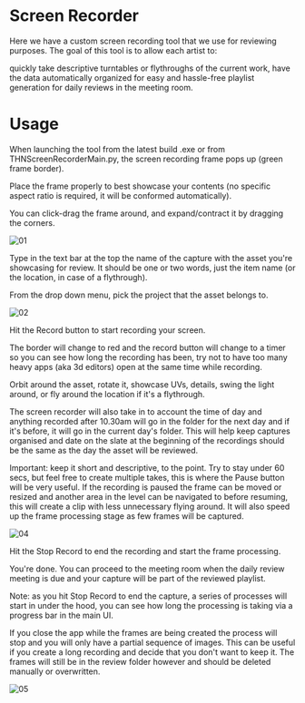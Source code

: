 # Screen Recorder

Here we have a custom screen recording tool that we use for reviewing purposes.
The goal of this tool is to allow each artist to:

quickly take descriptive turntables or flythroughs of the current work,
have the data automatically organized for easy and hassle-free playlist generation for daily reviews in the meeting room.

# Usage

When launching the tool from the latest build .exe or from THNScreenRecorderMain.py, the screen recording frame pops up (green frame border).

Place the frame properly to best showcase your contents (no specific aspect ratio is required, it will be conformed automatically).

You can click-drag the frame around, and expand/contract it by dragging the corners.

![01](https://user-images.githubusercontent.com/19984246/231102484-6dd4e9ca-0bfd-4818-84ea-189d4979a191.jpg)


Type in the text bar at the top the name of the capture with the asset you're showcasing for review. It should be one or two words, just the item name (or the location, in case of a flythrough).

From the drop down menu, pick the project that the asset belongs to.

![02](https://user-images.githubusercontent.com/19984246/231102586-c4d52b45-39a0-4a98-b1e6-f9bac1c0c5e1.jpg)

Hit the Record button to start recording your screen.

The border will change to red and the record button will change to a timer so you can see how long the recording has been, try not to have too many heavy apps (aka 3d editors) open at the same time while recording.

Orbit around the asset, rotate it, showcase UVs, details, swing the light around, or fly around the location if it's a flythrough.

The screen recorder will also take in to account the time of day and anything recorded after 10.30am will go in the folder for the next day and if it's before, it will go in the current day's folder. This will help keep captures organised and date on the slate at the beginning of the recordings should be the same as the day the asset will be reviewed. 

Important: keep it short and descriptive, to the point. Try to stay under 60 secs, but feel free to create multiple takes, this is where the Pause button will be very useful. If the recording is paused the frame can be moved or resized and another area in the level can be navigated to before resuming, this will create a clip with less unnecessary flying around. It will also speed up the frame processing stage as few frames will be captured.


![04](https://user-images.githubusercontent.com/19984246/231102778-5abe7380-bb26-4c32-8ee8-73ae3c64b66d.png)


Hit the Stop Record to end the recording and start the frame processing.

You're done. You can proceed to the meeting room when the daily review meeting is due and your capture will be part of the reviewed playlist.

Note: as you hit Stop Record to end the capture, a series of processes will start in under the hood, you can see how long the processing is taking via a progress bar in the main UI.

If you close the app while the frames are being created the process will stop and you will only have a partial sequence of images. This can be useful if you create a long recording and decide that you don't want to keep it. The frames will still be in the review folder however and should be deleted manually or overwritten.

![05](https://user-images.githubusercontent.com/19984246/231102981-b7be599e-de29-415d-ba83-b59d477c8d0a.png)


